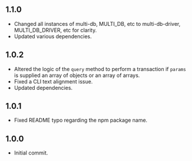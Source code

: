 ## 1.1.0

- Changed all instances of multi-db, MULTI_DB, etc to multi-db-driver, MULTI_DB_DRIVER, etc for clarity.
- Updated various dependencies.

## 1.0.2

- Altered the logic of the `query` method to perform a transaction if `params` is supplied an array of objects or an array of arrays.
- Fixed a CLI text alignment issue.
- Updated dependencies.

## 1.0.1

- Fixed README typo regarding the npm package name.

## 1.0.0

- Initial commit.
